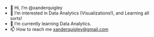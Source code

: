 - 👋 Hi, I’m @xanderquigley
- 👀 I’m interested in Data Analytics (Visualizations!), and Learning all sorts!
- 🌱 I’m currently learning Data Analytics.
- 📫 How to reach me xanderquigley@gmail.com

<!---
xanderquigley/xanderquigley is a ✨ special ✨ repository because its `README.md` (this file) appears on your GitHub profile.
You can click the Preview link to take a look at your changes.
--->
